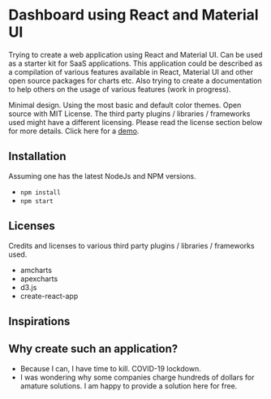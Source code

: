 # Dashboard using React and Material UI

Trying to create a web application using React and Material UI. Can be used as a starter kit for SaaS applications. This application could be described as a compilation of various features available in React, Material UI and other open source packages for charts etc. Also trying to create a documentation to help others on the usage of various features (work in progress).

Minimal design. Using the most basic and default color themes. Open source with MIT License. The third party plugins / libraries / frameworks used might have a different licensing. Please read the license section below for more details. Click here for a [demo](https://gsahadevan.github.io/react-material-ui-dashboard/).

## Installation

Assuming one has the latest NodeJs and NPM versions.

- `npm install`
- `npm start`

## Licenses

Credits and licenses to various third party plugins / libraries / frameworks used.

- amcharts
- apexcharts
- d3.js
- create-react-app

## Inspirations

## Why create such an application?

- Because I can, I have time to kill. COVID-19 lockdown.
- I was wondering why some companies charge hundreds of dollars for amature solutions. I am happy to provide a solution here for free.
